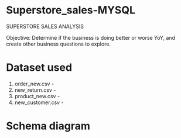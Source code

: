# Superstore_sales-MYSQL

SUPERSTORE SALES ANALYSIS

Objective: Determine if the business is doing better or worse YoY, 
and create other business questions to explore.

# Dataset used
1. order_new.csv -
2. new_return.csv -
3. product_new.csv -
4. new_customer.csv -

# Schema diagram
